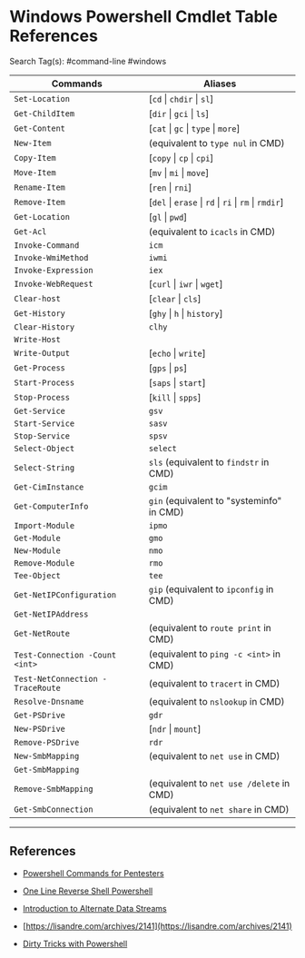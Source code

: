 # Windows Powershell Cmdlet Table References

Search Tag(s): #command-line #windows

|Commands|Aliases|
|---|---|
|`Set-Location`|[`cd` \| `chdir` \| `sl`]|
|`Get-ChildItem`|[`dir` \| `gci` \| `ls`]|
|`Get-Content`|[`cat` \| `gc` \| `type` \| `more`]|
|`New-Item`|(equivalent to `type nul` in CMD)|
|`Copy-Item`|[`copy` \| `cp` \| `cpi`]|
|`Move-Item`|[`mv` \| `mi` \| `move`]|
|`Rename-Item`|[`ren` \| `rni`]|
|`Remove-Item`|[`del` \| `erase` \| `rd` \| `ri` \| `rm` \| `rmdir`]|
|`Get-Location`|[`gl` \| `pwd`]|
|`Get-Acl`|(equivalent to `icacls` in CMD)|
|`Invoke-Command`|`icm`|
|`Invoke-WmiMethod`|`iwmi`|
|`Invoke-Expression`|`iex`|
|`Invoke-WebRequest`|[`curl` \| `iwr` \| `wget`]|
|`Clear-host`|[`clear` \| `cls`]|
|`Get-History`|[`ghy` \| `h` \| `history`]|
|`Clear-History`|`clhy`|
|`Write-Host`||
|`Write-Output`|[`echo` \| `write`]|
|`Get-Process`|[`gps` \| `ps`]|
|`Start-Process`|[`saps` \| `start`]|
|`Stop-Process`|[`kill` \| `spps`]|
|`Get-Service`|`gsv`|
|`Start-Service`|`sasv`|
|`Stop-Service`|`spsv`|
|`Select-Object`|`select`|
|`Select-String`|`sls` (equivalent to `findstr` in CMD)|
|`Get-CimInstance`|`gcim`|
|`Get-ComputerInfo`|`gin` (equivalent to "systeminfo" in CMD)|
|`Import-Module`|`ipmo`|
|`Get-Module`|`gmo`|
|`New-Module`|`nmo`|
|`Remove-Module`|`rmo`|
|`Tee-Object`|`tee`|
|`Get-NetIPConfiguration`|`gip` (equivalent to `ipconfig` in CMD)|
|`Get-NetIPAddress`||
|`Get-NetRoute`|(equivalent to `route print` in CMD)|
|`Test-Connection -Count <int>`|(equivalent to `ping -c <int>` in CMD)|
|`Test-NetConnection -TraceRoute`|(equivalent to `tracert` in CMD)|
|`Resolve-Dnsname`|(equivalent to `nslookup` in CMD)|
|`Get-PSDrive`|`gdr`|
|`New-PSDrive`|[`ndr` \| `mount`]|
|`Remove-PSDrive`|`rdr`|
|`New-SmbMapping`|(equivalent to `net use` in CMD)|
|`Get-SmbMapping`||
|`Remove-SmbMapping`|(equivalent to `net use /delete` in CMD)|
|`Get-SmbConnection`|(equivalent to `net share` in CMD)|

---
## References

- [Powershell Commands for Pentesters](https://www.infosecmatter.com/powershell-commands-for-pentesters/)

- [One Line Reverse Shell Powershell](https://kangtyou.github.io/one-line-reverse-shell-powershell/)

- [Introduction to Alternate Data Streams](https://blog.malwarebytes.com/101/2015/07/introduction-to-alternate-data-streams/)

- [https://lisandre.com/archives/2141](https://lisandre.com/archives/2141)

- [Dirty Tricks with Powershell](https://decoder.cloud/2017/01/26/dirty-tricks-with-powershell/)